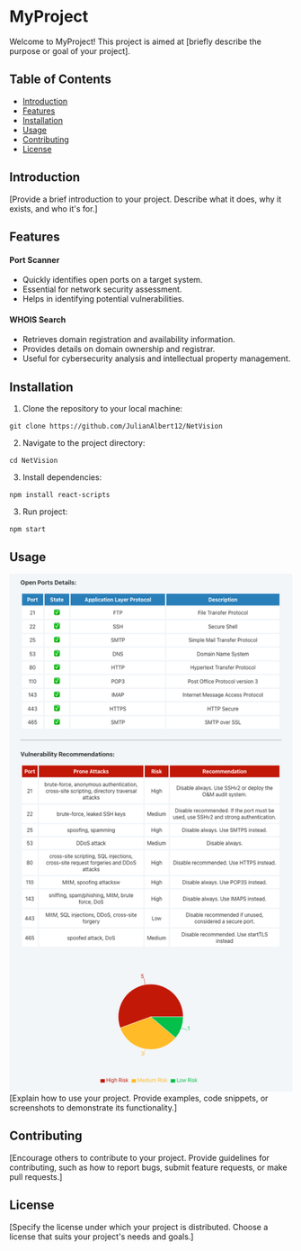 # MyProject

Welcome to MyProject! This project is aimed at [briefly describe the purpose or goal of your project].

## Table of Contents

- [Introduction](#introduction)
- [Features](#features)
- [Installation](#installation)
- [Usage](#usage)
- [Contributing](#contributing)
- [License](#license)

## Introduction

[Provide a brief introduction to your project. Describe what it does, why it exists, and who it's for.]

## Features

#### Port Scanner
- Quickly identifies open ports on a target system.
- Essential for network security assessment.
- Helps in identifying potential vulnerabilities.

#### WHOIS Search
- Retrieves domain registration and availability information.
- Provides details on domain ownership and registrar.
- Useful for cybersecurity analysis and intellectual property management.

## Installation
1. Clone the repository to your local machine:
```
git clone https://github.com/JulianAlbert12/NetVision
```
2. Navigate to the project directory:
```
cd NetVision
```
3. Install dependencies:
```
npm install react-scripts
```
3. Run project:
```
npm start
```

## Usage
![Screenshot](https://github.com/JulianAlbert12/NetVision/blob/main/src/images/Scanresult.png)
[Explain how to use your project. Provide examples, code snippets, or screenshots to demonstrate its functionality.]

## Contributing

[Encourage others to contribute to your project. Provide guidelines for contributing, such as how to report bugs, submit feature requests, or make pull requests.]

## License

[Specify the license under which your project is distributed. Choose a license that suits your project's needs and goals.]

